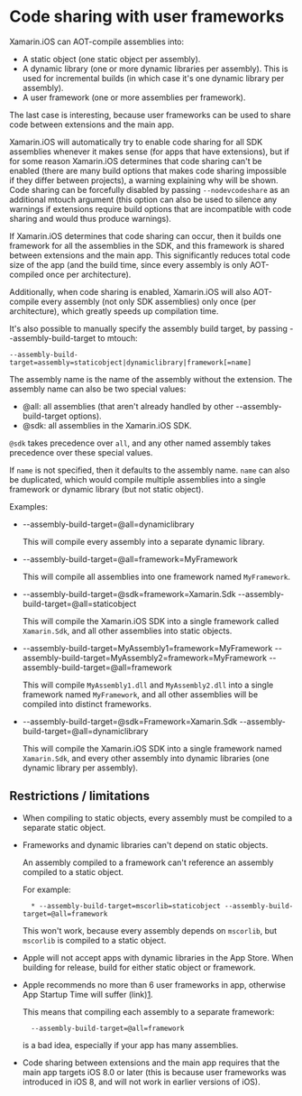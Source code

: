 Code sharing with user frameworks
=================================

Xamarin.iOS can AOT-compile assemblies into:

* A static object (one static object per assembly).
* A dynamic library (one or more dynamic libraries per assembly).
  This is used for incremental builds (in which case it's one dynamic library per assembly).
* A user framework (one or more assemblies per framework).

The last case is interesting, because user frameworks can be used to share
code between extensions and the main app.

Xamarin.iOS will automatically try to enable code sharing for all SDK
assemblies whenever it makes sense (for apps that have extensions), but if for
some reason Xamarin.iOS determines that code sharing can't be enabled (there
are many build options that makes code sharing impossible if they differ
between projects), a warning explaining why will be shown. Code sharing can be
forcefully disabled by passing `--nodevcodeshare` as an additional mtouch
argument (this option can also be used to silence any warnings if extensions
require build options that are incompatible with code sharing and would thus
produce warnings).

If Xamarin.iOS determines that code sharing can occur, then it builds one
framework for all the assemblies in the SDK, and this framework is shared
between extensions and the main app. This significantly reduces total code
size of the app (and the build time, since every assembly is only AOT-compiled
once per architecture).

Additionally, when code sharing is enabled, Xamarin.iOS will also AOT-compile
every assembly (not only SDK assemblies) only once (per architecture), which
greatly speeds up compilation time.

It's also possible to manually specify the assembly build target, by passing
--assembly-build-target to mtouch:

    --assembly-build-target=assembly=staticobject|dynamiclibrary|framework[=name]

The assembly name is the name of the assembly without the extension. The
assembly name can also be two special values:

* @all: all assemblies (that aren't already handled by other --assembly-build-target options).
* @sdk: all assemblies in the Xamarin.iOS SDK.

`@sdk` takes precedence over `all`, and any other named assembly takes
precedence over these special values.

If `name` is not specified, then it defaults to the assembly name. `name` can
also be duplicated, which would compile multiple assemblies into a single
framework or dynamic library (but not static object).

Examples:

* --assembly-build-target=@all=dynamiclibrary

    This will compile every assembly into a separate dynamic library.

* --assembly-build-target=@all=framework=MyFramework

    This will compile all assemblies into one framework named `MyFramework`.

* --assembly-build-target=@sdk=framework=Xamarin.Sdk --assembly-build-target=@all=staticobject

    This will compile the Xamarin.iOS SDK into a single framework called
    `Xamarin.Sdk`, and all other assemblies into static objects.

* --assembly-build-target=MyAssembly1=framework=MyFramework --assembly-build-target=MyAssembly2=framework=MyFramework --assembly-build-target=@all=framework

    This will compile `MyAssembly1.dll` and `MyAssembly2.dll` into a single
    framework named `MyFramework`, and all other assemblies will be compiled
    into distinct frameworks.

* --assembly-build-target=@sdk=Framework=Xamarin.Sdk --assembly-build-target=@all=dynamiclibrary

   This will compile the Xamarin.iOS SDK into a single framework named
   `Xamarin.Sdk`, and every other assembly into dynamic libraries (one dynamic
   library per assembly).

Restrictions / limitations
--------------------------

* When compiling to static objects, every assembly must be compiled to a separate static object.

* Frameworks and dynamic libraries can't depend on static objects.

    An assembly compiled to a framework can't reference an assembly compiled to a static object.

    For example:

        * --assembly-build-target=mscorlib=staticobject --assembly-build-target=@all=framework

   This won't work, because every assembly depends on `mscorlib`, but
   `mscorlib` is compiled to a static object.

* Apple will not accept apps with dynamic libraries in the App Store. When
  building for release, build for either static object or framework.

* Apple recommends no more than 6 user frameworks in app, otherwise App
  Startup Time will suffer (link)[1].

    This means that compiling each assembly to a separate framework:

        --assembly-build-target=@all=framework

    is a bad idea, especially if your app has many assemblies.

* Code sharing between extensions and the main app requires that the main app
  targets iOS 8.0 or later (this is because user frameworks was introduced in
  iOS 8, and will not work in earlier versions of iOS).

[1]: https://developer.apple.com/videos/play/wwdc2016/406/
